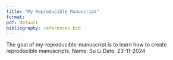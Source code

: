 ```yaml
---
title: "My Reproducible Manuscript"
format: 
pdf: default
bibliography: references.bib
---
```

<!-- badges: start -->
<!-- badges: end -->

The goal of my-reproducible-manuscript is to learn how to create reproducible manuscripts.
Name: Su Li
Date: 23-11-2024


